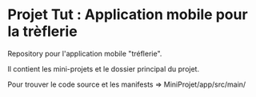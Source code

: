 # Projet Tut : Application mobile pour la trèflerie
Repository pour l'application mobile "tréflerie".

Il contient les mini-projets et le dossier principal du projet.


Pour trouver le code source et les manifests => MiniProjet/app/src/main/
